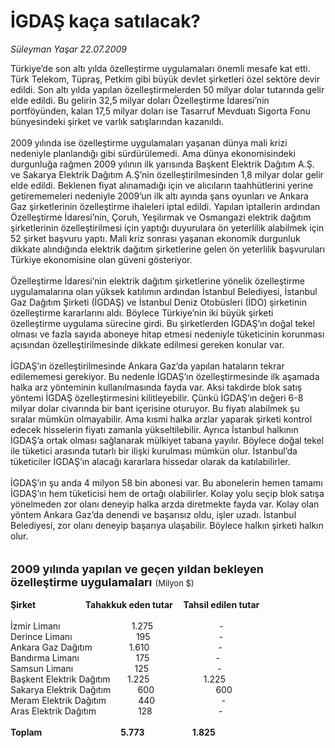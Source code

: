 # İGDAŞ kaça satılacak?

*Süleyman Yaşar 22.07.2009*

<div class="taraf_structure_2col_1zq">
<div class="margen_n">



 <p>Türkiye’de son altı yılda özelleştirme uygulamaları önemli mesafe kat etti. Türk Telekom, Tüpraş, Petkim gibi büyük devlet şirketleri özel sektöre devir edildi. Son altı yılda yapılan özelleştirmelerden 50 milyar dolar tutarında gelir elde edildi. Bu gelirin 32,5 milyar doları Özelleştirme İdaresi’nin portföyünden, kalan 17,5 milyar doları ise Tasarruf Mevduatı Sigorta Fonu bünyesindeki şirket ve varlık satışlarından kazanıldı. <br/><br/>2009 yılında ise özelleştirme uygulamaları yaşanan dünya mali krizi nedeniyle planlandığı gibi sürdürülemedi. Ama dünya ekonomisindeki durgunluğa rağmen 2009 yılının ilk yarısında Başkent Elektrik Dağıtım A.Ş. ve Sakarya Elektrik Dağıtım A.Ş’nin özelleştirilmesinden 1,8 milyar dolar gelir elde edildi. Beklenen fiyat alınamadığı için ve alıcıların taahhütlerini yerine getirememeleri nedeniyle 2009’un ilk altı ayında şans oyunları ve Ankara Gaz şirketlerinin özelleştirme ihaleleri iptal edildi. Yapılan iptallerin ardından Özelleştirme İdaresi’nin, Çoruh, Yeşilırmak ve Osmangazi elektrik dağıtım şirketlerinin özelleştirilmesi için yaptığı duyurulara ön yeterlilik alabilmek için 52 şirket başvuru yaptı. Mali kriz sonrası yaşanan ekonomik durgunluk dikkate alındığında elektrik dağıtım şirketlerine gelen ön yeterlilik başvuruları Türkiye ekonomisine olan güveni gösteriyor. <br/><br/>Özelleştirme İdaresi’nin elektrik dağıtım şirketlerine yönelik özelleştirme uygulamalarına olan yüksek katılımın ardından İstanbul Belediyesi, İstanbul Gaz Dağıtım Şirketi (İGDAŞ) ve İstanbul Deniz Otobüsleri (İDO) şirketinin özelleştirme kararlarını aldı. Böylece Türkiye’nin iki büyük şirketi özelleştirme uygulama sürecine girdi. Bu şirketlerden İGDAŞ’ın doğal tekel olması ve fazla sayıda aboneye hitap etmesi nedeniyle tüketicinin korunması açısından özelleştirilmesinde dikkate edilmesi gereken konular var. <br/><br/>İGDAŞ’ın özelleştirilmesinde Ankara Gaz’da yapılan hataların tekrar edilememesi gerekiyor. Bu nedenle İGDAŞ’ın özelleştirmesinde ilk aşamada halka arz yönteminin kullanılmasında fayda var. Aksi takdirde blok satış yöntemi İGDAŞ özelleştirmesini kilitleyebilir. Çünkü İGDAŞ’ın değeri 6-8 milyar dolar civarında bir bant içerisine oturuyor. Bu fiyatı alabilmek şu sıralar mümkün olmayabilir. Ama kısmi halka arzlar yaparak şirketi kontrol edecek hisselerin fiyatı zamanla yükseltilebilir. Ayrıca İstanbul halkının İGDAŞ’a ortak olması sağlanarak mülkiyet tabana yayılır. Böylece doğal tekel ile tüketici arasında tutarlı bir ilişki kurulması mümkün olur. İstanbul’da tüketiciler İGDAŞ’ın alacağı kararlara hissedar olarak da katılabilirler. <br/><br/>İGDAŞ’ın şu anda 4 milyon 58 bin abonesi var. Bu abonelerin hemen tamamı İGDAŞ’ın hem tüketicisi hem de ortağı olabilirler. Kolay yolu seçip blok satışa yönelmeden zor olanı deneyip halka arzda diretmekte fayda var. Kolay olan yöntem Ankara Gaz’da denendi ve başarısız oldu, işler uzadı. İstanbul Belediyesi, zor olanı deneyip başarıya ulaşabilir. Böylece halkın şirketi halkın olur.<b> <br/><br/><br/><font size="4">2009 yılında yapılan ve geçen yıldan bekleyen özelleştirme uygulamaları</font></b><font size="4"> </font><font size="2">(Milyon $)</font><b><font size="2"> <br/></font><br/>Şirket                        Tahakkuk eden tutar     Tahsil edilen tutar</b> <br/><br/>İzmir Limanı                             1.275                           - <br/>Derince Limanı                          195                            - <br/>Ankara Gaz Dağıtım               1.610                            - <br/>Bandırma Limanı                       175                           - <br/>Samsun Limanı                         125                            - <br/>Başkent Elektrik Dağıtım       1.225                      1.225 <br/>Sakarya Elektrik Dağıtım           600                         600 <br/>Meram Elektrik Dağıtım             440                           - <br/>Aras Elektrik Dağıtım                 128                           -<b> <br/><br/>Toplam                                      5.773                       1.825</b></p>
<br/>
<br/>
<br/>



<br/>


<div id="taraf_not">
</div>

</div>


</div>
